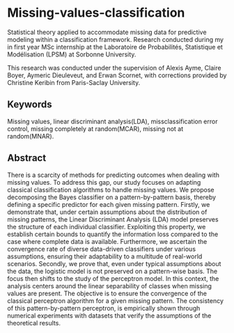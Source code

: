 # Missing-values-classification
Statistical theory applied to accommodate missing data for predictive modeling within a classification framework. Research conducted during my in first year MSc internship at the Laboratoire de Probabilités, Statistique et Modélisation (LPSM) at Sorbonne University.

This research was conducted under the supervision of Alexis Ayme, Claire Boyer, Aymeric Dieuleveut, and Erwan Scornet, with corrections provided by Christine Keribin from Paris-Saclay University.

## Keywords
Missing values, linear discriminant analysis(LDA), missclassification error control, missing completely at random(MCAR), missing not at random(MNAR).

## Abstract
There is a scarcity of methods for predicting outcomes when dealing with missing values.
To address this gap, our study focuses on adapting classical classification algorithms to handle
missing values. We propose decomposing the Bayes classifier on a pattern-by-pattern basis,
thereby defining a specific predictor for each given missing pattern. Firstly, we demonstrate that,
under certain assumptions about the distribution of missing patterns, the Linear Discriminant
Analysis (LDA) model preserves the structure of each individual classifier. Exploiting this
property, we establish certain bounds to quantify the information loss compared to the case
where complete data is available. Furthermore, we ascertain the convergence rate of diverse
data-driven classifiers under various assumptions, ensuring their adaptability to a multitude of
real-world scenarios. Secondly, we prove that, even under typical assumptions about the data, the
logistic model is not preserved on a pattern-wise basis. The focus then shifts to the study of the
perceptron model. In this context, the analysis centers around the linear separability of classes
when missing values are present. The objective is to ensure the convergence of the classical
perceptron algorithm for a given missing pattern. The consistency of this pattern-by-pattern
perceptron, is empirically shown through numerical experiments with datasets that verify the
assumptions of the theoretical results.
